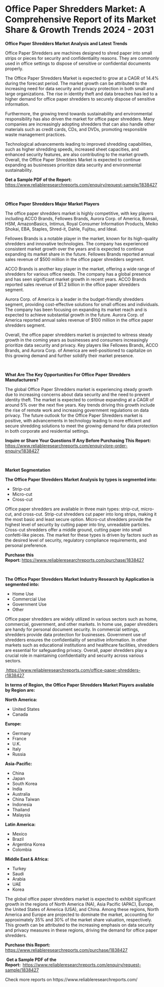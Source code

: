 <p><h1>Office Paper Shredders Market: A Comprehensive Report of its Market Share & Growth Trends 2024 - 2031</h1></p><p><strong>Office Paper Shredders Market Analysis and Latest Trends</strong></p>
<p><p>Office Paper Shredders are machines designed to shred paper into small strips or pieces for security and confidentiality reasons. They are commonly used in office settings to dispose of sensitive or confidential documents properly.</p><p>The Office Paper Shredders Market is expected to grow at a CAGR of 14.4% during the forecast period. The market growth can be attributed to the increasing need for data security and privacy protection in both small and large organizations. The rise in identity theft and data breaches has led to a higher demand for office paper shredders to securely dispose of sensitive information.</p><p>Furthermore, the growing trend towards sustainability and environmental responsibility has also driven the market for office paper shredders. Many companies are increasingly adopting shredders that can also handle other materials such as credit cards, CDs, and DVDs, promoting responsible waste management practices.</p><p>Technological advancements leading to improved shredding capabilities, such as higher shredding speeds, increased sheet capacities, and enhanced security features, are also contributing to the market growth. Overall, the Office Paper Shredders Market is expected to continue expanding as businesses prioritize data security and environmental sustainability.</p></p>
<p><strong>Get a Sample PDF of the Report:&nbsp;</strong> <a href="https://www.reliableresearchreports.com/enquiry/request-sample/1838427">https://www.reliableresearchreports.com/enquiry/request-sample/1838427</a></p>
<p>&nbsp;</p>
<p><strong>Office Paper Shredders Major Market Players</strong></p>
<p><p>The office paper shredders market is highly competitive, with key players including ACCO Brands, Fellowes Brands, Aurora Corp. of America, Bonsaii, HSM, AmazonBasics, Intimus, Royal Consumer Information Products, Meiko Shokai, EBA, Staples, Shred-it, Dahle, Fujitsu, and Ideal. </p><p>Fellowes Brands is a notable player in the market, known for its high-quality shredders and innovative technologies. The company has experienced consistent market growth over the years and is expected to continue expanding its market share in the future. Fellowes Brands reported annual sales revenue of $500 million in the office paper shredders segment.</p><p>ACCO Brands is another key player in the market, offering a wide range of shredders for various office needs. The company has a global presence and has seen significant market growth in recent years. ACCO Brands reported sales revenue of $1.2 billion in the office paper shredders segment.</p><p>Aurora Corp. of America is a leader in the budget-friendly shredders segment, providing cost-effective solutions for small offices and individuals. The company has been focusing on expanding its market reach and is expected to achieve substantial growth in the future. Aurora Corp. of America reported annual sales revenue of $100 million in the office paper shredders segment.</p><p>Overall, the office paper shredders market is projected to witness steady growth in the coming years as businesses and consumers increasingly prioritize data security and privacy. Key players like Fellowes Brands, ACCO Brands, and Aurora Corp. of America are well-positioned to capitalize on this growing demand and further solidify their market presence.</p></p>
<p>&nbsp;</p>
<p><strong>What Are The Key Opportunities For Office Paper Shredders Manufacturers?</strong></p>
<p><p>The global Office Paper Shredders market is experiencing steady growth due to increasing concerns about data security and the need to prevent identity theft. The market is expected to continue expanding at a CAGR of around 5% over the next five years. Key trends driving this growth include the rise of remote work and increasing government regulations on data privacy. The future outlook for the Office Paper Shredders market is positive, with advancements in technology leading to more efficient and secure shredding solutions to meet the growing demand for data protection in both corporate and residential settings.</p></p>
<p><strong>Inquire or Share Your Questions If Any Before Purchasing This Report:</strong> <a href="https://www.reliableresearchreports.com/enquiry/pre-order-enquiry/1838427">https://www.reliableresearchreports.com/enquiry/pre-order-enquiry/1838427</a></p>
<p>&nbsp;</p>
<p><strong>Market Segmentation</strong></p>
<p><strong>The Office Paper Shredders Market Analysis by types is segmented into:</strong></p>
<p><ul><li>Strip-cut</li><li>Micro-cut</li><li>Cross-cut</li></ul></p>
<p><p>Office paper shredders are available in three main types: strip-cut, micro-cut, and cross-cut. Strip-cut shredders cut paper into long strips, making it the most basic and least secure option. Micro-cut shredders provide the highest level of security by cutting paper into tiny, unreadable particles. Cross-cut shredders offer a middle ground, cutting paper into small confetti-like pieces. The market for these types is driven by factors such as the desired level of security, regulatory compliance requirements, and personal preference.</p></p>
<p><strong>Purchase this Report:&nbsp;</strong><a href="https://www.reliableresearchreports.com/purchase/1838427">https://www.reliableresearchreports.com/purchase/1838427</a></p>
<p>&nbsp;</p>
<p><strong>The Office Paper Shredders Market Industry Research by Application is segmented into:</strong></p>
<p><ul><li>Home Use</li><li>Commercial Use</li><li>Government Use</li><li>Other</li></ul></p>
<p><p>Office paper shredders are widely utilized in various sectors such as home, commercial, government, and other markets. In home use, paper shredders are handy for personal document security. In commercial settings, shredders provide data protection for businesses. Government use of shredders ensures the confidentiality of sensitive information. In other markets such as educational institutions and healthcare facilities, shredders are essential for safeguarding privacy. Overall, paper shredders play a crucial role in maintaining confidentiality and security across various sectors.</p></p>
<p><a href="https://www.reliableresearchreports.com/office-paper-shredders-r1838427">&nbsp;https://www.reliableresearchreports.com/office-paper-shredders-r1838427</a></p>
<p><strong>In terms of Region, the Office Paper Shredders Market Players available by Region are:</strong></p>
<p>
    <p> <strong> North America: </strong>
        <ul>
            <li>United States</li>
            <li>Canada</li>
        </ul>
        </p> 
    <p> <strong> Europe: </strong>
        <ul>
            <li>Germany</li>
            <li>France</li>
            <li>U.K.</li>
            <li>Italy</li>
            <li>Russia</li>
        </ul>
        </p> 
    <p> <strong> Asia-Pacific: </strong>
        <ul>
            <li>China</li>
            <li>Japan</li>
            <li>South Korea</li>
            <li>India</li>
            <li>Australia</li>
            <li>China Taiwan</li>
            <li>Indonesia</li>
            <li>Thailand</li>
            <li>Malaysia</li>
        </ul>
        </p> 
    <p> <strong> Latin America: </strong>
        <ul>
            <li>Mexico</li>
            <li>Brazil</li>
            <li>Argentina Korea</li>
            <li>Colombia</li>
        </ul>
        </p> 
    <p> <strong> Middle East & Africa: </strong>
        <ul>
            <li>Turkey</li>
            <li>Saudi</li>
            <li>Arabia</li>
            <li>UAE</li>
            <li>Korea</li>
        </ul>
    </p>
    </p>
<p><p>The global office paper shredders market is expected to exhibit significant growth in the regions of North America (NA), Asia Pacific (APAC), Europe, the United States of America (USA), and China. Among these regions, North America and Europe are projected to dominate the market, accounting for approximately 35% and 30% of the market share valuation, respectively. This growth can be attributed to the increasing emphasis on data security and privacy measures in these regions, driving the demand for office paper shredders.</p></p>
<p><strong>Purchase this Report: </strong><a href="https://www.reliableresearchreports.com/purchase/1838427">https://www.reliableresearchreports.com/purchase/1838427</a></p>
<p>&nbsp;<strong>Get a Sample PDF of the Report:&nbsp;&nbsp;</strong><a href="https://www.reliableresearchreports.com/enquiry/request-sample/1838427">https://www.reliableresearchreports.com/enquiry/request-sample/1838427</a></p>
<p><strong></strong></p>
<p>Check more reports on https://www.reliableresearchreports.com/</p>